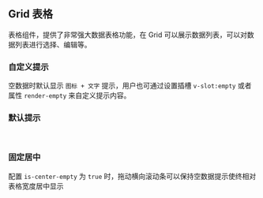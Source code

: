 <div class="demo-header">
<p class="overviewicon">
  <span class="wapi-list-form"/>
</p>

## Grid 表格

<nova-uxlink widget-name="Grid"></nova-uxlink>

表格组件，提供了非常强大数据表格功能，在 Grid 可以展示数据列表，可以对数据列表进行选择、编辑等。

</div>

### 自定义提示

空数据时默认显示 `图标 + 文字` 提示，用户也可通过设置插槽 `v-slot:empty` 或者 属性 `render-empty` 来自定义提示内容。

<nova-demo-view link="grid/aui3-first-menu/empty-data-tip"></nova-demo-view>

### 默认提示

<nova-demo-view link="grid/aui3-first-menu/empty-data-default-tip"></nova-demo-view>

<br>

### 固定居中

配置 `is-center-empty` 为 `true` 时，拖动横向滚动条可以保持空数据提示使终相对表格宽度居中显示

<nova-demo-view link="grid/aui3-first-menu/empty-data-iscenter"></nova-demo-view>

<br>
